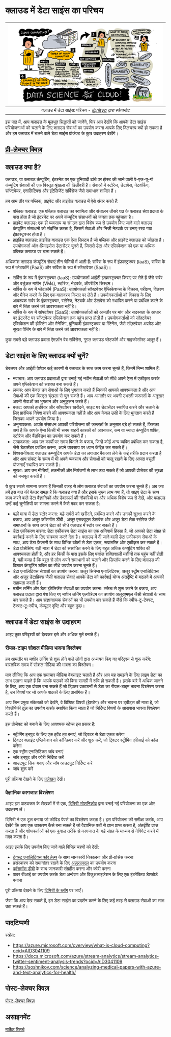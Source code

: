 # क्लाउड में डेटा साइंस का परिचय

|![[(@sketchthedocs) द्वारा स्केचनोट](https://sketchthedocs.dev) ](../../../sketchnotes/17-DataScience-Cloud.png)|
|:---:|
| क्लाउड में डेटा साइंस: परिचय - _[@nitya](https://twitter.com/nitya) द्वारा स्केचनोट_ |


इस पाठ में, आप क्लाउड के मूलभूत सिद्धांतों को जानेंगे, फिर आप देखेंगे कि आपके डेटा साइंस परियोजनाओं को चलाने के लिए क्लाउड सेवाओं का उपयोग करना आपके लिए दिलचस्प क्यों हो सकता है और हम क्लाउड में चलने वाले डेटा साइंस प्रोजेक्ट के कुछ उदाहरण देखेंगे।


## [प्री-लेक्चर क्विज़](https://red-water-0103e7a0f.azurestaticapps.net/quiz/32)


## क्लाउड क्या है?

क्लाउड, या क्लाउड कंप्यूटिंग, इंटरनेट पर एक बुनियादी ढांचे पर होस्ट की जाने वाली पे-एज़-यू-गो कंप्यूटिंग सेवाओं की एक विस्तृत श्रृंखला की डिलीवरी है। सेवाओं में स्टोरेज, डेटाबेस, नेटवर्किंग, सॉफ्टवेयर, एनालिटिक्स और इंटेलिजेंट सर्विसेज जैसे समाधान शामिल हैं।

हम आम तौर पर पब्लिक, प्राइवेट और हाइब्रिड क्लाउड में ऐसे अंतर करते हैं:

* पब्लिक क्लाउड: एक पब्लिक क्लाउड का स्वामित्व और संचालन तीसरे पक्ष के क्लाउड सेवा प्रदाता के पास होता है जो इंटरनेट पर अपने कंप्यूटिंग संसाधनों को जनता तक पहुंचाता है।
* प्राइवेट क्लाउड: एक ही व्यवसाय या संगठन द्वारा विशेष रूप से उपयोग किए जाने वाले क्लाउड कंप्यूटिंग संसाधनों को संदर्भित करता है, जिसमें सेवाओं और निजी नेटवर्क पर बनाए रखा गया इंफ्रास्ट्रक्चर होता है।
* हाइब्रिड क्लाउड: हाइब्रिड क्लाउड एक ऐसा सिस्टम है जो पब्लिक और प्राइवेट क्लाउड को जोड़ता है। उपयोगकर्ता ऑन-प्रिमाइसेस डेटासेंटर चुनते हैं, जिससे डेटा और एप्लिकेशन को एक या अधिक पब्लिक क्लाउड पर चला सकते हैं।

अधिकांश क्लाउड कंप्यूटिंग सेवाएं तीन श्रेणियों में आती हैं: सर्विस के रूप में इंफ्रास्ट्रक्चर (IaaS), सर्विस के रूप में प्लेटफॉर्म (PaaS) और सर्विस के रूप में सॉफ्टवेयर (SaaS)।

* सर्विस के रूप में इंफ्रास्ट्रक्चर (IaaS): उपयोगकर्ता आईटी इन्फ्रास्ट्रक्चर किराए पर लेते हैं जैसे सर्वर और वर्चुअल मशीन (VMs), स्टोरेज, नेटवर्क, ऑपरेटिंग सिस्टम।
* सर्विस के रूप में प्लेटफॉर्म (PaaS): उपयोगकर्ता सॉफ्टवेयर ऍप्लिकेशन्स के विकास, परीक्षण, वितरण और मैनेज करने के लिए एक वातावरण किराए पर लेते हैं। उपयोगकर्ताओं को विकास के लिए आवश्यक सर्वर के इंफ्रास्ट्रक्चर, स्टोरेज, नेटवर्क और डेटाबेस को स्थापित करने या प्रबंधित करने के बारे में चिंता करने की आवश्यकता नहीं है।
* सर्विस के रूप में सॉफ्टवेयर (SaaS): उपयोगकर्ताओं को आमतौर पर मांग और सदस्यता के आधार पर इंटरनेट पर सॉफ़्टवेयर एप्लिकेशन तक पहुंच प्राप्त होती है। उपयोगकर्ताओं को सॉफ़्टवेयर एप्लिकेशन की होस्टिंग और मैनेजिंग, बुनियादी इंफ्रास्ट्रक्चर या मेंटेनेंस, जैसे सॉफ़्टवेयर अपग्रेड और सुरक्षा पैचिंग के बारे में चिंता करने की आवश्यकता नहीं है।

कुछ सबसे बड़े क्लाउड प्रदाता ऐमज़ॉन वेब सर्विसेस, गूगल क्लाउड प्लेटफॉर्म और माइक्रोसॉफ्ट अज़ूर हैं।
## डेटा साइंस के लिए क्लाउड क्यों चुनें? 

डेवलपर और आईटी पेशेवर कई कारणों से क्लाउड के साथ काम करना चुनते हैं, जिनमें निम्न शामिल हैं:

* नवाचार: आप क्लाउड प्रदाताओं द्वारा बनाई गई नवीन सेवाओं को सीधे अपने ऐप्स में एकीकृत करके अपने एप्लिकेशन को सशक्त बना सकते हैं।
* लचक: आप केवल उन सेवाओं के लिए भुगतान करते हैं जिनकी आपको आवश्यकता है और आप सेवाओं की एक विस्तृत श्रृंखला से चुन सकते हैं। आप आमतौर पर अपनी उभरती जरूरतों के अनुसार अपनी सेवाओं का भुगतान और अनुकूलन करते हैं। 
* बजट: आपको हार्डवेयर और सॉफ़्टवेयर खरीदने, साइट पर डेटासेंटर स्थापित करने और चलाने के लिए प्रारंभिक निवेश करने की आवश्यकता नहीं है और आप केवल उसी के लिए भुगतान करते हैं जिसका आपने उपयोग किया है।
* अनुमापकता: आपके संसाधन आपकी परियोजना की ज़रूरतों के अनुसार बड़े हो सकते हैं, जिसका अर्थ है कि आपके ऐप्स किसी भी समय बाहरी कारकों को अपनाकर, कम या ज्यादा कंप्यूटिंग शक्ति, स्टोरेज और बैंडविड्थ का उपयोग कर सकते हैं।
* उत्पादकता: आप उन कार्यों पर समय बिताने के बजाय, जिन्हें कोई अन्य व्यक्ति प्रबंधित कर सकता है, जैसे डेटासेंटर प्रबंधित करना, अपने व्यवसाय पर ध्यान केंद्रित कर सकते हैं।
* विश्वसनीयता: क्लाउड कम्प्यूटिंग आपके डेटा का लगातार बैकअप लेने के कई तरीके प्रदान करता है और आप संकट के समय में भी अपने व्यवसाय और सेवाओं को चालू रखने के लिए आपदा वसूली योजनाएँ स्थापित कर सकते हैं।
* सुरक्षा: आप उन नीतियों, तकनीकों और नियंत्रणों से लाभ उठा सकते हैं जो आपकी प्रोजेक्ट की सुरक्षा को मजबूत करती हैं।

ये कुछ सबसे सामान्य कारण हैं जिनकी वजह से लोग क्लाउड सेवाओं का उपयोग करना चुनते हैं। अब जब हमें इस बात की बेहतर समझ है कि क्लाउड क्या है और इसके मुख्य लाभ क्या हैं, तो आइए डेटा के साथ काम करने वाले डेटा वैज्ञानिकों और डेवलपर्स की नौकरियों पर और अधिक विशेष रूप से देखें, और क्लाउड उन्हें कई चुनौतियों का सामना करने में कैसे मदद कर सकता है:

* बड़ी मात्रा में डेटा स्टोर करना: बड़े सर्वरों को खरीदने, प्रबंधित करने और उनकी सुरक्षा करने के बजाय, आप अज़ूर कॉसमॉस डीबी , अज़ूर एसक्यूएल डेटाबेस और अज़ूर डेटा लेक स्टोरेज जैसे समाधानों के साथ अपने डेटा को सीधे क्लाउड में स्टोर कर सकते हैं।
* डेटा एकीकरण करना: डेटा एकीकरण डेटा साइंस का एक अनिवार्य हिस्सा है, जो आपको डेटा संग्रह से कार्रवाई करने के लिए संक्रमण करने देता है। क्लाउड में दी जाने वाली डेटा एकीकरण सेवाओं के साथ, आप डेटा फ़ैक्टरी के साथ विभिन्न स्रोतों से डेटा एकत्र, रूपांतरित और एकीकृत कर सकते हैं।
* डेटा प्रोसेसिंग: बड़ी मात्रा में डेटा को संसाधित करने के लिए बहुत अधिक कंप्यूटिंग शक्ति की आवश्यकता होती है, और हर किसी के पास इसके लिए पर्याप्त शक्तिशाली मशीनों तक पहुंच नहीं होती है, यही वजह है कि बहुत से लोग अपने समाधानों को चलाने और डिप्लॉय करने के लिए क्लाउड की विशाल कंप्यूटिंग शक्ति का सीधे उपयोग करना चुनते हैं।
* डेटा एनालिटिक्स सेवाओं का उपयोग करना: अज़ूर सिनेप्स एनालिटिक्स, अज़ूर स्ट्रीम एनालिटिक्स और अज़ूर डेटाब्रिक्स जैसी क्लाउड सेवाएं आपके डेटा को कार्रवाई योग्य अंतर्दृष्टि में बदलने में आपकी सहायता करती हैं।
* मशीन लर्निंग और डेटा इंटेलिजेंस सेवाओं का उपयोग करना: स्क्रैच से शुरू करने के बजाय, आप क्लाउड प्रदाता द्वारा पेश किए गए मशीन लर्निंग एल्गोरिदम का उपयोग अज़ूरएमएल जैसी सेवाओं के साथ कर सकते हैं। आप संज्ञानात्मक सेवाओं का भी उपयोग कर सकते हैं जैसे कि स्पीच-टू-टेक्स्ट, टेक्स्ट-टू-स्पीच, कंप्यूटर दृष्टि और बहुत कुछ।

## क्लाउड में डेटा साइंस के उदाहरण

आइए कुछ परिदृश्यों को देखकर इसे और अधिक मूर्त बनाते हैं।
 
### रीयल-टाइम सोशल मीडिया भावना विश्लेषण
हम आमतौर पर मशीन लर्निंग से शुरू होने वाले लोगों द्वारा अध्ययन किए गए परिदृश्य से शुरू करेंगे: वास्तविक समय में सोशल मीडिया की भावना का विश्लेषण।

मान लीजिए कि आप एक समाचार मीडिया वेबसाइट चलाते हैं और आप यह समझने के लिए लाइव डेटा का लाभ उठाना चाहते हैं कि आपके पाठकों की किस सामग्री में रुचि हो सकती है। इसके बारे में अधिक जानने के लिए, आप एक प्रोग्राम बना सकते हैं जो ट्विटर प्रकाशनों से डेटा का रीयल-टाइम भावना विश्लेषण करता है, उन विषयों पर जो आपके पाठकों के लिए प्रासंगिक हैं।

आप जिन प्रमुख संकेतकों को देखेंगे, वे विशिष्ट विषयों (हैशटैग) और भावना पर ट्वीट्स की मात्रा है, जो विश्लेषिकी टूल का उपयोग करके स्थापित किया जाता है जो निर्दिष्ट विषयों के आसपास भावना विश्लेषण करते हैं।

इस प्रोजेक्ट को बनाने के लिए आवश्यक स्टेप्स इस प्रकार हैं: 

* स्ट्रीमिंग इनपुट के लिए एक इवेंट हब बनाएं, जो ट्विटर से डेटा एकत्र करेगा
* ट्विटर क्लाइंट एप्लिकेशन को कॉन्फ़िगर करें और शुरू करें, जो ट्विटर स्ट्रीमिंग एपीआई को कॉल करेगा
* एक स्ट्रीम एनालिटिक्स जॉब बनाएं
* जॉब इनपुट और क्वेरी निर्दिष्ट करें
* आउटपुट सिंक बनाएं और जॉब आउटपुट निर्दिष्ट करें
* जॉब शुरू करें

पूरी प्रक्रिया देखने के लिए [प्रलेखन](https://docs.microsoft.com/azure/stream-analytics/stream-analytics-twitter-sentiment-analysis-trends?WT.mc_id=academic-40229-cxa&ocid=AID30411099) देखें।

### वैज्ञानिक कागजात विश्लेषण
आइए इस पाठ्यक्रम के लेखकों में से एक, [दिमित्री सोशनिकोव](http://soshnikov.com) द्वारा बनाई गई परियोजना का एक और उदाहरण लें।

दिमित्री ने एक टूल बनाया जो कोविड पेपर्स का विश्लेषण करता है। इस परियोजना की समीक्षा करके, आप देखेंगे कि आप एक उपकरण कैसे बना सकते हैं जो वैज्ञानिक पत्रों से ज्ञान प्राप्त करता है, अंतर्दृष्टि प्राप्त करता है और शोधकर्ताओं को एक कुशल तरीके से कागजात के बड़े संग्रह के माध्यम से नेविगेट करने में मदद करता है।

आइए इसके लिए उपयोग किए जाने वाले विभिन्न चरणों को देखें:
* [टेक्स्ट एनालिटिक्स फॉर हेल्थ](https://docs.microsoft.com/azure/cognitive-services/text-analytics/how-tos/text-analytics-for-health?WT.mc_id=academic-40229-cxa&ocid=AID3041109) के साथ जानकारी निकालना और प्री-प्रोसेस करना
* प्रसंस्करण को समानांतर रखने के लिए [अज़ूरएमएल](https://azure.microsoft.com/services/machine-learning?WT.mc_id=academic-40229-cxa&ocid=AID3041109) का उपयोग करना
* [कॉसमॉस डीबी](https://azure.microsoft.com/services/cosmos-db?WT.mc_id=academic-40229-cxa&ocid=AID3041109) के साथ जानकारी संग्रहीत करना और क्वेरी करना
* पावर बीआई का उपयोग करके डेटा अन्वेषण और विज़ुअलाइज़ेशन के लिए एक इंटरैक्टिव डैशबोर्ड बनाना

पूरी प्रक्रिया देखने के लिए [दिमित्री के ब्लॉग](https://soshnikov.com/science/analyzing-medical-papers-with-azure-and-text-analytics-for-health/) पर जाएँ।
 
जैसा कि आप देख सकते हैं, हम डेटा साइंस का प्रदर्शन करने के लिए कई तरह से क्लाउड सेवाओं का लाभ उठा सकते हैं।
## पादटिप्पणी

स्त्रोत:
* https://azure.microsoft.com/overview/what-is-cloud-computing?ocid=AID3041109  
* https://docs.microsoft.com/azure/stream-analytics/stream-analytics-twitter-sentiment-analysis-trends?ocid=AID3041109  
* https://soshnikov.com/science/analyzing-medical-papers-with-azure-and-text-analytics-for-health/  

## पोस्ट-लेक्चर क्विज़

[पोस्ट-लेक्चर क्विज़](https://red-water-0103e7a0f.azurestaticapps.net/quiz/33)

## असाइनमेंट

[मार्केट रिसर्च](../assignment.md)
